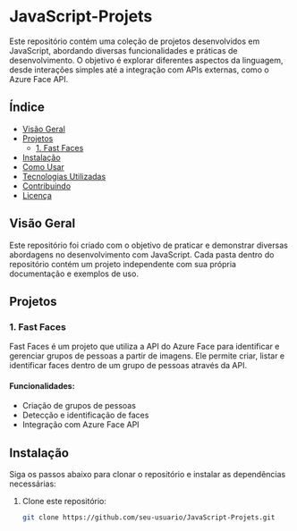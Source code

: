 # JavaScript-Projets

Este repositório contém uma coleção de projetos desenvolvidos em JavaScript, abordando diversas funcionalidades e práticas de desenvolvimento. O objetivo é explorar diferentes aspectos da linguagem, desde interações simples até a integração com APIs externas, como o Azure Face API.

## Índice

- [Visão Geral](#visão-geral)
- [Projetos](#projetos)
  - [1. Fast Faces](#1-fast-faces)
- [Instalação](#instalação)
- [Como Usar](#como-usar)
- [Tecnologias Utilizadas](#tecnologias-utilizadas)
- [Contribuindo](#contribuindo)
- [Licença](#licença)

## Visão Geral

Este repositório foi criado com o objetivo de praticar e demonstrar diversas abordagens no desenvolvimento com JavaScript. Cada pasta dentro do repositório contém um projeto independente com sua própria documentação e exemplos de uso.

## Projetos

### 1. Fast Faces

Fast Faces é um projeto que utiliza a API do Azure Face para identificar e gerenciar grupos de pessoas a partir de imagens. Ele permite criar, listar e identificar faces dentro de um grupo de pessoas através da API.

#### Funcionalidades:

- Criação de grupos de pessoas
- Detecção e identificação de faces
- Integração com Azure Face API

## Instalação

Siga os passos abaixo para clonar o repositório e instalar as dependências necessárias:

1. Clone este repositório:
   ```bash
   git clone https://github.com/seu-usuario/JavaScript-Projets.git

